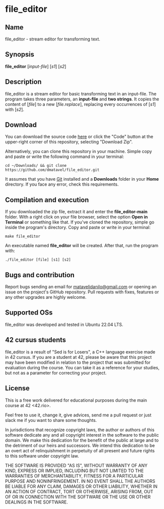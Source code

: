 
# file_editor

## Name

file_editor - stream editor for transforming text.

## **Synopsis**

**file_editor** [*input-file*] [*s1*] [*s2*]

## Description

file_editor is a stream editor for basic transforming text in an input-file. The program takes three parameters, an **input-file** and **two strings**. It copies the content of [*file*] to a new [*file.replace*], replacing every occurrences of [*s1*] with [*s2*].

## **Download**

You can download the source code [here](https://github.com/dmatavel/file_editor/archive/refs/heads/main.zip) or click the "Code" button at the upper-right corner of this repository, selecting "Download Zip".

Alternatively, you can clone this repository in your machine. Simple copy and paste or write the following command in your terminal:

    cd ~/Downloads/ && git clone https://github.com/dmatavel/file_editor.git

It assumes that you have [Git](https://git-scm.com/) installed and a **Downloads** folder in your **Home** directory. If you face any error, check this requirements.

## Compilation and execution

If you downloaded the zip file, extract it and enter the **file_editor-main** folder. With a right click on your file browser, select the option **Open in Terminal** or something like that. If you've cloned the repository, simple go inside the program's directory. Copy and paste or write in your terminal:

    make file_editor

An executable named **file_editor** will be created. After that, run the program with:

    ./file_editor [file] [s1] [s2]

## Bugs and contribution

Report bugs sending an email for matavelidanilo@gmail.com or opening an issue on the project's GitHub repository. Pull requests with fixes, features or any other upgrades are highly welcome.  

## Supported OSs

file_editor was developed and tested in Ubuntu 22.04 LTS. 

## 42 cursus students

file_editor is a result of "Sed is for Losers", a C++ language exercise made in 42 cursus. If you are a student at 42, please be aware that this project may have been modified in relation to the project that was submitted for evaluation during the course. You can take it as a reference for your studies, but not as a parameter for correcting your project.

## License

This is a free work delivered for educational purposes during the main course
at 42 <42.rio>.

Feel free to use it, change it, give advices, send me a pull request or
just slack me if you want to share some thoughts.

In jurisdictions that recognize copyright laws, the author or authors
of this software dedicate any and all copyright interest in the
software to the public domain. We make this dedication for the benefit
of the public at large and to the detriment of our heirs and
successors. We intend this dedication to be an overt act of
relinquishment in perpetuity of all present and future rights to this
software under copyright law.

THE SOFTWARE IS PROVIDED "AS IS", WITHOUT WARRANTY OF ANY KIND,
EXPRESS OR IMPLIED, INCLUDING BUT NOT LIMITED TO THE WARRANTIES OF
MERCHANTABILITY, FITNESS FOR A PARTICULAR PURPOSE AND NONINFRINGEMENT.
IN NO EVENT SHALL THE AUTHORS BE LIABLE FOR ANY CLAIM, DAMAGES OR
OTHER LIABILITY, WHETHER IN AN ACTION OF CONTRACT, TORT OR OTHERWISE,
ARISING FROM, OUT OF OR IN CONNECTION WITH THE SOFTWARE OR THE USE OR
OTHER DEALINGS IN THE SOFTWARE.
